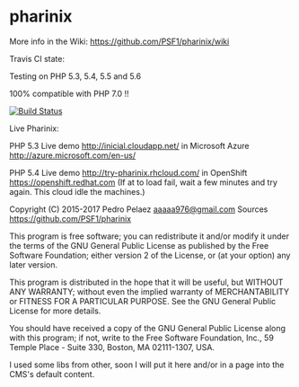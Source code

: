 # pharinix

More info in the Wiki: <https://github.com/PSF1/pharinix/wiki>

Travis CI state: 

Testing on PHP 5.3, 5.4, 5.5 and 5.6

100% compatible with PHP 7.0 !!

[![Build Status](https://travis-ci.org/PSF1/pharinix.svg?branch=master)](https://travis-ci.org/PSF1/pharinix)

Live Pharinix:

PHP 5.3 Live demo <http://inicial.cloudapp.net/> in Microsoft Azure <http://azure.microsoft.com/en-us/>

PHP 5.4 Live demo <http://try-pharinix.rhcloud.com/> in OpenShift <https://openshift.redhat.com> (If at to load fail, wait a few minutes and try again. This cloud idle the machines.)

Copyright (C) 2015-2017 Pedro Pelaez <aaaaa976@gmail.com>
Sources https://github.com/PSF1/pharinix

This program is free software; you can redistribute it and/or
modify it under the terms of the GNU General Public License
as published by the Free Software Foundation; either version 2
of the License, or (at your option) any later version.

This program is distributed in the hope that it will be useful,
but WITHOUT ANY WARRANTY; without even the implied warranty of
MERCHANTABILITY or FITNESS FOR A PARTICULAR PURPOSE.  See the
GNU General Public License for more details.

You should have received a copy of the GNU General Public License
along with this program; if not, write to the Free Software
Foundation, Inc., 59 Temple Place - Suite 330, Boston, MA  02111-1307, USA.

I used some libs from other, soon I will put it here and/or in a page into the CMS's default content.
